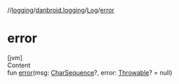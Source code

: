 //[logging](../../../index.md)/[danbroid.logging](../index.md)/[Log](index.md)/[error](error.md)



# error  
[jvm]  
Content  
fun [error](error.md)(msg: [CharSequence](https://kotlinlang.org/api/latest/jvm/stdlib/kotlin/-char-sequence/index.html)?, error: [Throwable](https://kotlinlang.org/api/latest/jvm/stdlib/kotlin/-throwable/index.html)? = null)  



